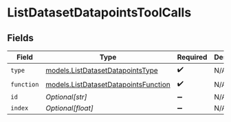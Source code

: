 # ListDatasetDatapointsToolCalls


## Fields

| Field                                                                              | Type                                                                               | Required                                                                           | Description                                                                        |
| ---------------------------------------------------------------------------------- | ---------------------------------------------------------------------------------- | ---------------------------------------------------------------------------------- | ---------------------------------------------------------------------------------- |
| `type`                                                                             | [models.ListDatasetDatapointsType](../models/listdatasetdatapointstype.md)         | :heavy_check_mark:                                                                 | N/A                                                                                |
| `function`                                                                         | [models.ListDatasetDatapointsFunction](../models/listdatasetdatapointsfunction.md) | :heavy_check_mark:                                                                 | N/A                                                                                |
| `id`                                                                               | *Optional[str]*                                                                    | :heavy_minus_sign:                                                                 | N/A                                                                                |
| `index`                                                                            | *Optional[float]*                                                                  | :heavy_minus_sign:                                                                 | N/A                                                                                |